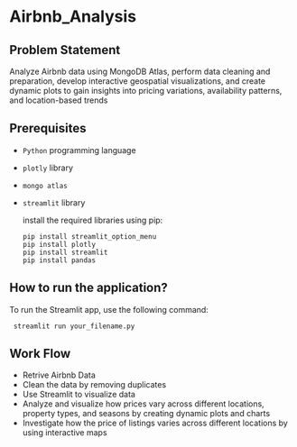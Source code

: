 # Airbnb_Analysis


## Problem Statement
Analyze Airbnb data using MongoDB Atlas, perform data cleaning and preparation, develop interactive geospatial visualizations, and create dynamic plots to gain insights into pricing variations, availability patterns, and location-based trends

## Prerequisites
- `Python` programming language
- `plotly` library
- `mongo atlas`
- `streamlit` library

  install the required libraries using pip:
   ```
   pip install streamlit_option_menu
   pip install plotly
   pip install streamlit
   pip install pandas
   ```

## How to run the application?
To run the Streamlit app, use the following command:

  ```
   streamlit run your_filename.py 
   ```

## Work Flow
- Retrive Airbnb Data
- Clean the data by removing duplicates
- Use Streamlit to visualize data
- Analyze and visualize how prices vary across different locations, property types, and seasons by creating dynamic plots and charts
- Investigate how the price of listings varies across different locations by using interactive maps
